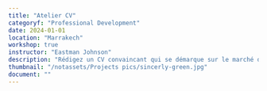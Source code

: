```yaml
---
title: "Atelier CV"
categoryf: "Professional Development"
date: 2024-01-01
location: "Marrakech"
workshop: true
instructor: "Eastman Johnson"
description: "Rédigez un CV convaincant qui se démarque sur le marché du travail actuel."
thumbnail: "/notassets/Projects pics/sincerly-green.jpg"
document: ""
---
```

